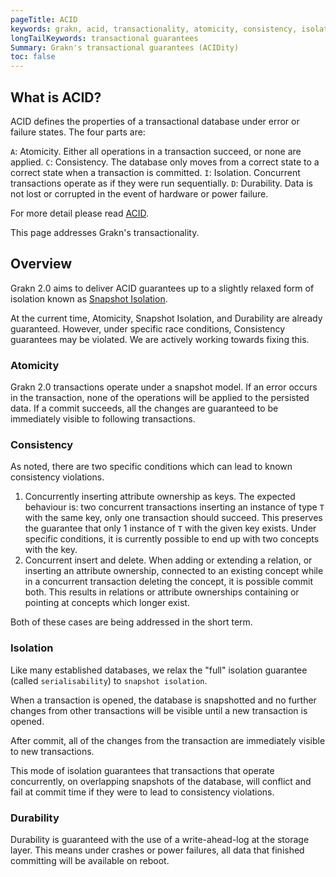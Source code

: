 ```yaml
---
pageTitle: ACID
keywords: grakn, acid, transactionality, atomicity, consistency, isolation, durability 
longTailKeywords: transactional guarantees
Summary: Grakn's transactional guarantees (ACIDity)
toc: false
---
```


## What is ACID?

ACID defines the properties of a transactional database under error or failure states. The four parts are:

`A`: Atomicity. Either all operations in a transaction succeed, or none are applied.
`C`: Consistency. The database only moves from a correct state to a correct state when a transaction is committed.
`I`: Isolation. Concurrent transactions operate as if they were run sequentially.
`D`: Durability. Data is not lost or corrupted in the event of hardware or power failure.

For more detail please read [ACID](https://en.wikipedia.org/wiki/ACID).

This page addresses Grakn's transactionality.

## Overview

Grakn 2.0 aims to deliver ACID guarantees up to a slightly relaxed form of isolation known as [Snapshot Isolation](https://en.wikipedia.org/wiki/Snapshot_isolation).

At the current time, Atomicity, Snapshot Isolation, and Durability are already guaranteed. However, under specific race conditions, Consistency 
guarantees may be violated. We are actively working towards fixing this.

### Atomicity

Grakn 2.0 transactions operate under a snapshot model. If an error occurs in the transaction, none of the operations will be applied
to the persisted data. If a commit succeeds, all the changes are guaranteed to be immediately visible to following transactions.

### Consistency

As noted, there are two specific conditions which can lead to known consistency violations.

1. Concurrently inserting attribute ownership as keys. The expected behaviour is: two concurrent transactions
inserting an instance of type `T` with the same key, only one transaction should succeed. This preserves the guarantee that only
1 instance of `T` with the given key exists. Under specific conditions, it is currently possible to end up with two concepts with the key.
2. Concurrent insert and delete. When adding or extending a relation, or inserting an attribute ownership, connected to an existing concept
while in a concurrent transaction deleting the concept, it is possible commit both. This results in relations or attribute ownerships
containing or pointing at concepts which longer exist. 

Both of these cases are being addressed in the short term.

### Isolation

Like many established databases, we relax the "full" isolation guarantee (called `serialisability`) to `snapshot isolation`.

When a transaction is opened, the database is snapshotted and no further changes from other transactions will be visible 
until a new transaction is opened.

After commit, all of the changes from the transaction are immediately visible to new transactions.

This mode of isolation guarantees that transactions that operate concurrently, on overlapping snapshots of the database, will
conflict and fail at commit time if they were to lead to consistency violations.

### Durability

Durability is guaranteed with the use of a write-ahead-log at the storage layer. This means under crashes or power failures,
all data that finished committing will be available on reboot.
